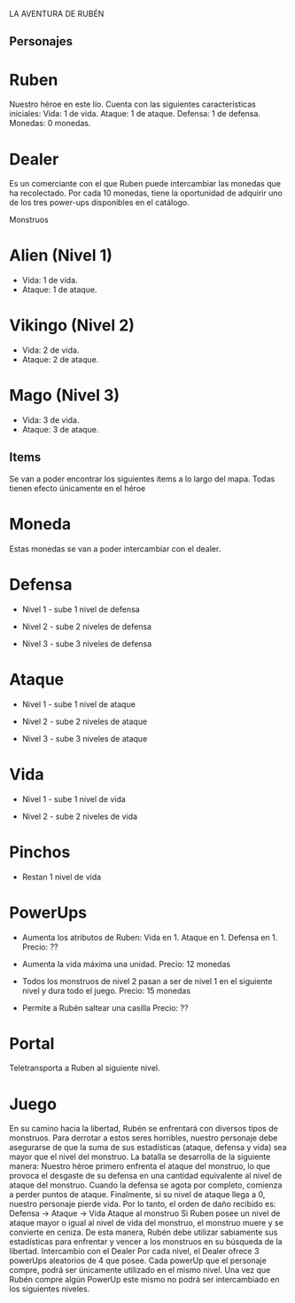 
LA AVENTURA DE RUBÉN

## Personajes

# Ruben
Nuestro héroe en este lío.
Cuenta con las siguientes características iniciales: 
Vida: 1 de vida. 
Ataque: 1 de ataque. 
Defensa: 1 de defensa. 
Monedas: 0 monedas.
# Dealer
Es un comerciante con el que Ruben puede intercambiar las monedas que ha recolectado. Por cada 10 monedas, tiene la oportunidad de adquirir uno de los tres power-ups disponibles en el catálogo.

Monstruos
# Alien (Nivel 1)
 - Vida: 1 de vida.
 - Ataque: 1 de ataque.

# Vikingo (Nivel 2) 
 - Vida: 2 de vida. 
 - Ataque: 2 de ataque.

# Mago (Nivel 3)
 - Vida: 3 de vida. 
 - Ataque: 3 de ataque.
## Items
Se van a poder encontrar los siguientes ítems a lo largo del mapa.
Todas tienen efecto únicamente en el héroe
# Moneda

 Estas monedas se van a poder intercambiar con el dealer.
# Defensa
 - Nivel 1 - sube 1 nivel de defensa

 - Nivel 2 - sube 2 niveles de defensa

 - Nivel 3 - sube 3 niveles de defensa

# Ataque

 - Nivel 1 - sube 1 nivel de ataque

 - Nivel 2 - sube 2 niveles de ataque

 - Nivel 3 - sube 3 niveles de ataque


# Vida
 - Nivel 1 - sube 1 nivel de vida

 - Nivel 2 - sube 2 niveles de vida

# Pinchos
 
 - Restan 1 nivel de vida

# PowerUps

- Aumenta los atributos de Ruben: 
   Vida en 1.
   Ataque en 1.
   Defensa en 1.
	 Precio: ??


- Aumenta la vida máxima una unidad.
   Precio: 12 monedas


- Todos los monstruos de nivel 2 pasan a ser de nivel 1 en el siguiente nivel y dura todo el juego.
   Precio: 15 monedas


- Permite a Rubén saltear una casilla
   Precio: ??

# Portal

 Teletransporta a Ruben al siguiente nivel.

# Juego
En su camino hacia la libertad, Rubén se enfrentará con diversos tipos de monstruos. 
Para derrotar a estos seres horribles, nuestro personaje debe asegurarse de que la suma de sus estadísticas (ataque, defensa y vida) sea mayor que el nivel del monstruo.
La batalla se desarrolla de la siguiente manera:
Nuestro héroe primero enfrenta el ataque del monstruo, lo que provoca el desgaste de su defensa en una cantidad equivalente al nivel de ataque del monstruo. 
Cuando la defensa se agota por completo, comienza a perder puntos de ataque. 
Finalmente, si su nivel de ataque llega a 0, nuestro personaje pierde vida.
Por lo tanto, el orden de daño recibido es: Defensa -> Ataque -> Vida
Ataque al monstruo
Si Ruben posee un nivel de ataque mayor o igual al nivel de vida del monstruo, el monstruo muere y se convierte en ceniza.
De esta manera, Rubén debe utilizar sabiamente sus estadísticas para enfrentar y vencer a los monstruos en su búsqueda de la libertad.
Intercambio con el Dealer
Por cada nivel, el Dealer ofrece 3 powerUps aleatorios de 4 que posee. Cada powerUp que el personaje compre, podrá ser únicamente utilizado en el mismo nivel. 
Una vez que Rubén compre algún PowerUp este mismo no podrá ser intercambiado en los siguientes niveles.
